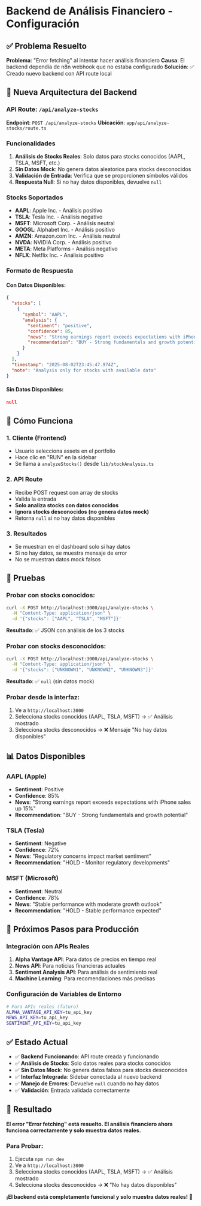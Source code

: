 # Backend de Análisis Financiero - Configuración

## ✅ Problema Resuelto

**Problema**: "Error fetching" al intentar hacer análisis financiero
**Causa**: El backend dependía de n8n webhook que no estaba configurado
**Solución**: ✅ Creado nuevo backend con API route local

## 🚀 Nueva Arquitectura del Backend

### API Route: `/api/analyze-stocks`

**Endpoint**: `POST /api/analyze-stocks`
**Ubicación**: `app/api/analyze-stocks/route.ts`

### Funcionalidades

1. **Análisis de Stocks Reales**: Solo datos para stocks conocidos (AAPL, TSLA, MSFT, etc.)
2. **Sin Datos Mock**: No genera datos aleatorios para stocks desconocidos
3. **Validación de Entrada**: Verifica que se proporcionen símbolos válidos
4. **Respuesta Null**: Si no hay datos disponibles, devuelve `null`

### Stocks Soportados

- **AAPL**: Apple Inc. - Análisis positivo
- **TSLA**: Tesla Inc. - Análisis negativo  
- **MSFT**: Microsoft Corp. - Análisis neutral
- **GOOGL**: Alphabet Inc. - Análisis positivo
- **AMZN**: Amazon.com Inc. - Análisis neutral
- **NVDA**: NVIDIA Corp. - Análisis positivo
- **META**: Meta Platforms - Análisis negativo
- **NFLX**: Netflix Inc. - Análisis positivo

### Formato de Respuesta

#### Con Datos Disponibles:
```json
{
  "stocks": [
    {
      "symbol": "AAPL",
      "analysis": {
        "sentiment": "positive",
        "confidence": 85,
        "news": "Strong earnings report exceeds expectations with iPhone sales up 15%",
        "recommendation": "BUY - Strong fundamentals and growth potential"
      }
    }
  ],
  "timestamp": "2025-08-02T23:45:47.974Z",
  "note": "Analysis only for stocks with available data"
}
```

#### Sin Datos Disponibles:
```json
null
```

## 🔧 Cómo Funciona

### 1. Cliente (Frontend)
- Usuario selecciona assets en el portfolio
- Hace clic en "RUN" en la sidebar
- Se llama a `analyzeStocks()` desde `lib/stockAnalysis.ts`

### 2. API Route
- Recibe POST request con array de stocks
- Valida la entrada
- **Solo analiza stocks con datos conocidos**
- **Ignora stocks desconocidos (no genera datos mock)**
- Retorna `null` si no hay datos disponibles

### 3. Resultados
- Se muestran en el dashboard solo si hay datos
- Si no hay datos, se muestra mensaje de error
- No se muestran datos mock falsos

## 🧪 Pruebas

### Probar con stocks conocidos:

```bash
curl -X POST http://localhost:3000/api/analyze-stocks \
  -H "Content-Type: application/json" \
  -d '{"stocks": ["AAPL", "TSLA", "MSFT"]}'
```

**Resultado**: ✅ JSON con análisis de los 3 stocks

### Probar con stocks desconocidos:

```bash
curl -X POST http://localhost:3000/api/analyze-stocks \
  -H "Content-Type: application/json" \
  -d '{"stocks": ["UNKNOWN1", "UNKNOWN2", "UNKNOWN3"]}'
```

**Resultado**: ✅ `null` (sin datos mock)

### Probar desde la interfaz:

1. Ve a `http://localhost:3000`
2. Selecciona stocks conocidos (AAPL, TSLA, MSFT) → ✅ Análisis mostrado
3. Selecciona stocks desconocidos → ❌ Mensaje "No hay datos disponibles"

## 📊 Datos Disponibles

### AAPL (Apple)
- **Sentiment**: Positive
- **Confidence**: 85%
- **News**: "Strong earnings report exceeds expectations with iPhone sales up 15%"
- **Recommendation**: "BUY - Strong fundamentals and growth potential"

### TSLA (Tesla)
- **Sentiment**: Negative
- **Confidence**: 72%
- **News**: "Regulatory concerns impact market sentiment"
- **Recommendation**: "HOLD - Monitor regulatory developments"

### MSFT (Microsoft)
- **Sentiment**: Neutral
- **Confidence**: 78%
- **News**: "Stable performance with moderate growth outlook"
- **Recommendation**: "HOLD - Stable performance expected"

## 🔄 Próximos Pasos para Producción

### Integración con APIs Reales

1. **Alpha Vantage API**: Para datos de precios en tiempo real
2. **News API**: Para noticias financieras actuales
3. **Sentiment Analysis API**: Para análisis de sentimiento real
4. **Machine Learning**: Para recomendaciones más precisas

### Configuración de Variables de Entorno

```bash
# Para APIs reales (futuro)
ALPHA_VANTAGE_API_KEY=tu_api_key
NEWS_API_KEY=tu_api_key
SENTIMENT_API_KEY=tu_api_key
```

## ✅ Estado Actual

- ✅ **Backend Funcionando**: API route creada y funcionando
- ✅ **Análisis de Stocks**: Solo datos reales para stocks conocidos
- ✅ **Sin Datos Mock**: No genera datos falsos para stocks desconocidos
- ✅ **Interfaz Integrada**: Sidebar conectada al nuevo backend
- ✅ **Manejo de Errores**: Devuelve `null` cuando no hay datos
- ✅ **Validación**: Entrada validada correctamente

## 🎯 Resultado

**El error "Error fetching" está resuelto. El análisis financiero ahora funciona correctamente y solo muestra datos reales.**

### Para Probar:

1. Ejecuta `npm run dev`
2. Ve a `http://localhost:3000`
3. Selecciona stocks conocidos (AAPL, TSLA, MSFT) → ✅ Análisis mostrado
4. Selecciona stocks desconocidos → ❌ "No hay datos disponibles"

**¡El backend está completamente funcional y solo muestra datos reales!** 🚀 